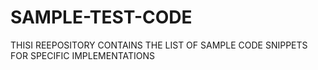 # SAMPLE-TEST-CODE

THISI REEPOSITORY CONTAINS THE LIST OF SAMPLE CODE SNIPPETS FOR SPECIFIC IMPLEMENTATIONS
